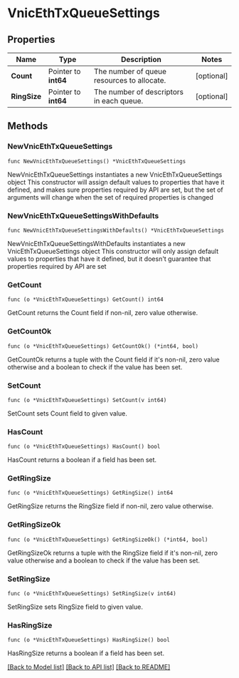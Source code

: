 # VnicEthTxQueueSettings

## Properties

Name | Type | Description | Notes
------------ | ------------- | ------------- | -------------
**Count** | Pointer to **int64** | The number of queue resources to allocate. | [optional] 
**RingSize** | Pointer to **int64** | The number of descriptors in each queue. | [optional] 

## Methods

### NewVnicEthTxQueueSettings

`func NewVnicEthTxQueueSettings() *VnicEthTxQueueSettings`

NewVnicEthTxQueueSettings instantiates a new VnicEthTxQueueSettings object
This constructor will assign default values to properties that have it defined,
and makes sure properties required by API are set, but the set of arguments
will change when the set of required properties is changed

### NewVnicEthTxQueueSettingsWithDefaults

`func NewVnicEthTxQueueSettingsWithDefaults() *VnicEthTxQueueSettings`

NewVnicEthTxQueueSettingsWithDefaults instantiates a new VnicEthTxQueueSettings object
This constructor will only assign default values to properties that have it defined,
but it doesn't guarantee that properties required by API are set

### GetCount

`func (o *VnicEthTxQueueSettings) GetCount() int64`

GetCount returns the Count field if non-nil, zero value otherwise.

### GetCountOk

`func (o *VnicEthTxQueueSettings) GetCountOk() (*int64, bool)`

GetCountOk returns a tuple with the Count field if it's non-nil, zero value otherwise
and a boolean to check if the value has been set.

### SetCount

`func (o *VnicEthTxQueueSettings) SetCount(v int64)`

SetCount sets Count field to given value.

### HasCount

`func (o *VnicEthTxQueueSettings) HasCount() bool`

HasCount returns a boolean if a field has been set.

### GetRingSize

`func (o *VnicEthTxQueueSettings) GetRingSize() int64`

GetRingSize returns the RingSize field if non-nil, zero value otherwise.

### GetRingSizeOk

`func (o *VnicEthTxQueueSettings) GetRingSizeOk() (*int64, bool)`

GetRingSizeOk returns a tuple with the RingSize field if it's non-nil, zero value otherwise
and a boolean to check if the value has been set.

### SetRingSize

`func (o *VnicEthTxQueueSettings) SetRingSize(v int64)`

SetRingSize sets RingSize field to given value.

### HasRingSize

`func (o *VnicEthTxQueueSettings) HasRingSize() bool`

HasRingSize returns a boolean if a field has been set.


[[Back to Model list]](../README.md#documentation-for-models) [[Back to API list]](../README.md#documentation-for-api-endpoints) [[Back to README]](../README.md)


